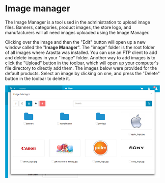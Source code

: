 Image manager
==================

The Image Manager is a tool used in the administration to upload image files. Banners, categories, product images, the store logo, and manufacturers will all need images uploaded using the Image Manager.

Clicking over the image and then the "Edit" button will open up a new window called the "**Image Manager**". The "image" folder is the root folder of all images where Arastta was installed. You can use an FTP client to add and delete images in your "image" folder. Another way to add images is to click the "Upload" button in the toolbar, which will open up your computer's file directory to directly add them. The images below were provided for the default products. Select an image by clicking on one, and press the "Delete" button in the toolbar to delete it.

![adding image manager](_images/adding-image-manager.png)

